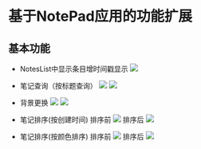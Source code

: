﻿# 基于NotePad应用的功能扩展

## 基本功能
- NotesList中显示条目增时间戳显示
![](https://github.com/BornTW/android-NotePad/blob/master/Images/time.PNG)

- 笔记查询（按标题查询）
![](https://github.com/BornTW/android-NotePad/blob/master/Images/search1.PNG)
![](https://github.com/BornTW/android-NotePad/blob/master/Images/search2.PNG)

- 背景更换
![](https://github.com/BornTW/android-NotePad/blob/master/Images/background1.PNG)
![](https://github.com/BornTW/android-NotePad/blob/master/Images/background2.PNG)

- 笔记排序(按创建时间)
排序前
![](https://github.com/BornTW/android-NotePad/blob/master/Images/timesort-before.PNG)
排序后
![](https://github.com/BornTW/android-NotePad/blob/master/Images/timesort.PNG)


- 笔记排序(按颜色排序)
排序前
![](https://github.com/BornTW/android-NotePad/blob/master/Images/timesort-before.PNG)
排序后
![](https://github.com/BornTW/android-NotePad/blob/master/Images/timesort.PNG)


